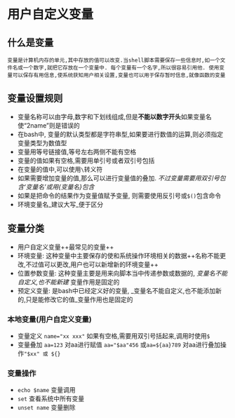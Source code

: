 # 用户自定义变量


##  什么是变量

    变量是计算机内存的单元,其中存放的值可以改变.当shell脚本需要保存一些信息时,如一个文件名或一个数字,就把它存放在一个变量中. 每个变量有一个名字,所以很容易引用他. 使用变量可以保存有用信息,使系统获知用户相关设置,变量也可以用于保存暂时信息,就像函数的变量

## 变量设置规则

* 变量名称可以由字母,数字和下划线组成,但是**不能以数字开头**如果变量名使“2name”则是错误的
* 在bash中, 变量的默认类型都是字符串型,如果要进行数值的运算,则必须指定变量类型为数值型
* 变量用等号链接值,等号左右两侧不能有空格
* 变量的值如果有空格,需要用单引号或者双引号包括
* 在变量的值中,可以使用`\`转义符
* 如果需要增加变量的值,那么可以进行变量值的叠加. _不过变量需要用双引号包含‘$变量名’或用${变量名}包含_
* 如果是把命令的结果作为变量值赋予变量, 则需要使用反引号或`$()`包含命令
* 环境变量名_建议大写_便于区分

## 变量分类

* 用户自定义变量++最常见的变量++
* 环境变量: 这种变量中主要保存的使和系统操作环境相关的数据++名称不能更改,不过值可以更改,用户也可以新增新的环境变量++
* 位置参数变量: 这种变量主要是用来向脚本当中传递参数或数据的, _变量名不能自定义,也不能新建_ 变量作用是固定的
* 预定义变量: 是bash中已经定义好的变量, _变量名不能自定义,也不能添加新的,只是能修改它的值_变量作用也是固定的

### 本地变量(用户自定义变量)

* 变量定义
`name="xx xxx"` 如果有空格,需要用双引号括起来,调用时使用`$`
* 变量叠加
`aa=123` 对aa进行赋值
`aa="$aa"456` 或`aa=${aa}789` 对aa进行叠加操作`"$xx" 或 ${}`

### 变量操作

* `echo $name` 变量调用
* `set` 查看系统中所有变量
* `unset name` 变量删除



